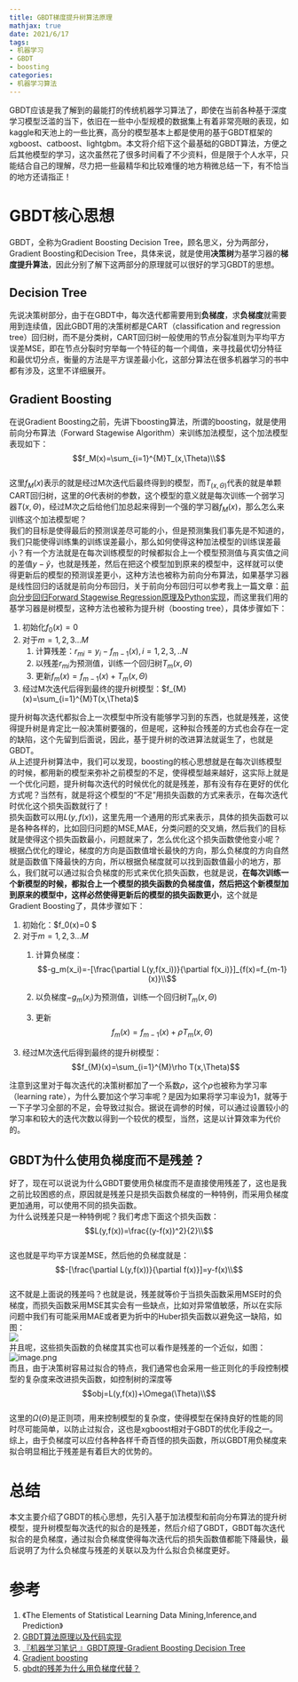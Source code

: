 ```yaml
---
title: GBDT梯度提升树算法原理
mathjax: true
date: 2021/6/17
tags:
- 机器学习
- GBDT
- boosting
categories:
- 机器学习算法
---
```


GBDT应该是我了解到的最能打的传统机器学习算法了，即使在当前各种基于深度学习模型泛滥的当下，依旧在一些中小型规模的数据集上有着非常亮眼的表现，如kaggle和天池上的一些比赛，高分的模型基本上都是使用的基于GBDT框架的xgboost、catboost、lightgbm。本文将介绍下这个最基础的GBDT算法，方便之后其他模型的学习，这次虽然花了很多时间看了不少资料，但是限于个人水平，只能结合自己的理解，尽力把一些最精华和比较难懂的地方稍微总结一下，有不恰当的地方还请指正！

# GBDT核心思想
GBDT，全称为Gradient Boosting Decision Tree，顾名思义，分为两部分， Gradient Boosting和Decision Tree，具体来说，就是使用**决策树**为基学习器的**梯度提升算法**，因此分别了解下这两部分的原理就可以很好的学习GBDT的思想。

## Decision Tree
先说决策树部分，由于在GBDT中，每次迭代都需要用到**负梯度**，求**负梯度**就需要用到连续值，因此GBDT用的决策树都是CART（classification and regression tree）回归树，而不是分类树，CART回归树一般使用的节点分裂准则为平均平方误差MSE，即在节点分裂时穷举每一个特征的每一个阈值，来寻找最优切分特征和最优切分点，衡量的方法是平方误差最小化，这部分算法在很多机器学习的书中都有涉及，这里不详细展开。

## Gradient Boosting
在说Gradient Boosting之前，先讲下boosting算法，所谓的boosting，就是使用前向分布算法（Forward Stagewise Algorithm）来训练加法模型，这个加法模型表现如下：<br />$$f_M(x)=\sum_{i=1}^{M}T_(x,\Theta)\\$$<br />这里$f_M(x)$表示的就是经过M次迭代后最终得到的模型，而$T_(x,\Theta)$代表的就是单颗CART回归树，这里的$\Theta$代表树的参数，这个模型的意义就是每次训练一个弱学习器$T(x,\Theta)$，经过M次之后给他们加总起来得到一个强的学习器$f_M(x)$，那么怎么来训练这个加法模型呢？<br />我们的目标是使得最后的预测误差尽可能的小，但是预测集我们事先是不知道的，我们只能使得训练集的训练误差最小，那么如何使得这种加法模型的训练误差最小？有一个方法就是在每次训练模型的时候都拟合上一个模型预测值与真实值之间的差值$y-\hat{y}$，也就是残差，然后在把这个模型加到原来的模型中，这样就可以使得更新后的模型的预测误差更小，这种方法也被称为前向分布算法，如果基学习器是线性回归的话就是前向分布回归，关于前向分布回归可以参考我上一篇文章：[前向分步回归Forward Stagewise Regression原理及Python实现](https://zhuanlan.zhihu.com/p/369732767)，而这里我们用的基学习器是树模型，这种方法也被称为提升树（boosting tree），具体步骤如下：

1. 初始化$f_0(x)=0$
2. 对于$m=1,2,3...M$
   1. 计算残差：$r_{mi}=y_i-f_{m-1}(x),i=1,2,3,..N$
   2. 以残差$r_{mi}$为预测值，训练一个回归树$T_m(x,\Theta)$
   3. 更新$f_m(x)=f_{m-1}(x)+T_m(x,\Theta)$
3. 经过M次迭代后得到最终的提升树模型：$f_{M}(x)=\sum_{i=1}^{M}T(x,\Theta)$

提升树每次迭代都拟合上一次模型中所没有能够学习到的东西，也就是残差，这使得提升树是肯定比一般决策树要强的，但是呢，这种拟合残差的方式也会存在一定的缺陷，这个先留到后面说，因此，基于提升树的改进算法就诞生了，也就是GBDT。<br />从上述提升树算法中，我们可以发现，boosting的核心思想就是在每次训练模型的时候，都用新的模型来弥补之前模型的不足，使得模型越来越好，这实际上就是一个优化问题，提升树每次迭代的时候优化的就是残差，那有没有存在更好的优化方式呢？当然有，就是将这个模型的“不足”用损失函数的方式来表示，在每次迭代时优化这个损失函数就行了！<br />损失函数可以用$L(y,f(x))$，这里先用一个通用的形式来表示，具体的损失函数可以是各种各样的，比如回归问题的MSE,MAE，分类问题的交叉熵，然后我们的目标就是使得这个损失函数最小，问题就来了，怎么优化这个损失函数使他变小呢？<br />根据凸优化的理论，梯度的方向是函数值增长最快的方向，那么负梯度的方向自然就是函数值下降最快的方向，所以根据负梯度就可以找到函数值最小的地方，那么，我们就可以通过拟合负梯度的形式来优化损失函数，也就是说，**在每次训练一个新模型的时候，都拟合上一个模型的损失函数的负梯度值，然后把这个新模型加到原来的模型中，这样必然使得更新后的模型的损失函数更小**，这个就是Gradient Boosting了，具体步骤如下：

1. 初始化：$f_0(x)=0
$
1. 对于$m=1,2,3...M$
   1. 计算负梯度：$$-g_m(x_i)=-[\frac{\partial L(y,f(x_i))}{\partial f(x_i)}]_{f(x)=f_{m-1}(x)}\\$$

   1. 以负梯度$-g_m(x_i)$为预测值，训练一个回归树$T_m(x,\Theta)$
   1. 更新$$f_m(x)=f_{m-1}(x)+\rho T_m(x,\Theta)$$
3. 经过M次迭代后得到最终的提升树模型：$$f_{M}(x)=\sum_{i=1}^{M}\rho T(x,\Theta)$$

注意到这里对于每次迭代的决策树都加了一个系数$\rho$，这个$\rho$也被称为学习率（learning rate），为什么要加这个学习率呢？是因为如果将学习率设为1，就等于一下子学习全部的不足，会导致过拟合。据说在调参的时候，可以通过设置较小的学习率和较大的迭代次数以得到一个较优的模型，当然，这是以计算效率为代价的。<br />

## GBDT为什么使用负梯度而不是残差？
好了，现在可以说说为什么GBDT要使用负梯度而不是直接使用残差了，这也是我之前比较困惑的点，原因就是残差只是损失函数负梯度的一种特例，而采用负梯度更加通用，可以使用不同的损失函数。<br />为什么说残差只是一种特例呢？我们考虑下面这个损失函数：<br />$$L(y,f(x))=\frac{(y-f(x))^2}{2}\\$$<br />这也就是平均平方误差MSE，然后他的负梯度就是：<br />$$-[\frac{\partial L(y,f(x))}{\partial f(x)}]=y-f(x)\\$$<br />这不就是上面说的残差吗？也就是说，残差就等价于当损失函数采用MSE时的负梯度，而损失函数采用MSE其实会有一些缺点，比如对异常值敏感，所以在实际问题中我们有可能采用MAE或者更为折中的Huber损失函数以避免这一缺陷，如图：<br />![](https://cdn.nlark.com/yuque/0/2021/png/764062/1623917120462-f7060d81-1511-4423-b70b-7d647b78711d.png#align=left&display=inline&height=368&margin=%5Bobject%20Object%5D&originHeight=490&originWidth=728&size=0&status=done&style=none&width=546)<br />并且呢，这些损失函数的负梯度其实也可以看作是残差的一个近似，如图：<br />![image.png](https://cdn.nlark.com/yuque/0/2021/png/764062/1623917260219-846072de-d101-46ff-9674-9907085d1ff0.png#align=left&display=inline&height=286)<br />而且，由于决策树容易过拟合的特点，我们通常也会采用一些正则化的手段控制模型的复杂度来改进损失函数，如控制树的深度等<br />$$obj=L(y,f(x))+\Omega(\Theta)\\$$<br />这里的$\Omega(\Theta)$是正则项，用来控制模型的复杂度，使得模型在保持良好的性能的同时尽可能简单，以防止过拟合，这也是xgboost相对于GBDT的优化手段之一。<br />综上，由于负梯度可以应付各种各样千奇百怪的损失函数，所以GBDT用负梯度来拟合明显相比于残差是有着巨大的优势的。

# 总结
本文主要介绍了GBDT的核心思想，先引入基于加法模型和前向分布算法的提升树模型，提升树模型每次迭代的拟合的是残差，然后介绍了GBDT，GBDT每次迭代拟合的是负梯度，通过拟合负梯度使得每次迭代后的损失函数值都能下降最快，最后说明了为什么负梯度与残差的关联以及为什么拟合负梯度更好。

# 参考

1. 《The Elements of Statistical Learning Data Mining,Inference,and Prediction》
1. [GBDT算法原理以及代码实现](https://mp.weixin.qq.com/s/9SrciKW-nJJMA2BbTs5CLg)
1. [『机器学习笔记 』GBDT原理-Gradient Boosting Decision Tree](https://blog.csdn.net/shine19930820/article/details/65633436)
1. [Gradient boosting](https://en.wikipedia.org/wiki/Gradient_boosting)
1. [gbdt的残差为什么用负梯度代替？](https://www.zhihu.com/question/63560633)



